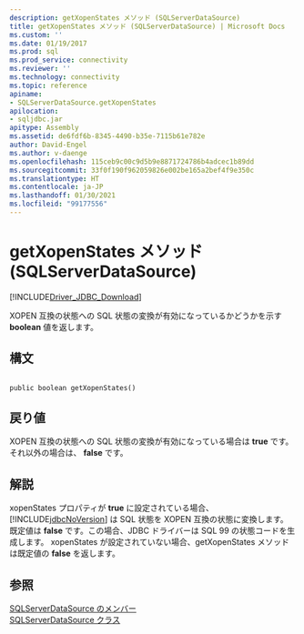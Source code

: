 ```yaml
---
description: getXopenStates メソッド (SQLServerDataSource)
title: getXopenStates メソッド (SQLServerDataSource) | Microsoft Docs
ms.custom: ''
ms.date: 01/19/2017
ms.prod: sql
ms.prod_service: connectivity
ms.reviewer: ''
ms.technology: connectivity
ms.topic: reference
apiname:
- SQLServerDataSource.getXopenStates
apilocation:
- sqljdbc.jar
apitype: Assembly
ms.assetid: de6fdf6b-8345-4490-b35e-7115b61e782e
author: David-Engel
ms.author: v-daenge
ms.openlocfilehash: 115ceb9c00c9d5b9e8871724786b4adcec1b89dd
ms.sourcegitcommit: 33f0f190f962059826e002be165a2bef4f9e350c
ms.translationtype: HT
ms.contentlocale: ja-JP
ms.lasthandoff: 01/30/2021
ms.locfileid: "99177556"
---
```

# <a name="getxopenstates-method-sqlserverdatasource"></a>getXopenStates メソッド (SQLServerDataSource)
[!INCLUDE[Driver_JDBC_Download](../../../includes/driver_jdbc_download.md)]

  XOPEN 互換の状態への SQL 状態の変換が有効になっているかどうかを示す **boolean** 値を返します。  
  
## <a name="syntax"></a>構文  
  
```  
  
public boolean getXopenStates()  
```  
  
## <a name="return-value"></a>戻り値  
 XOPEN 互換の状態への SQL 状態の変換が有効になっている場合は **true** です。 それ以外の場合は、 **false** です。  
  
## <a name="remarks"></a>解説  
 xopenStates プロパティが **true** に設定されている場合、[!INCLUDE[jdbcNoVersion](../../../includes/jdbcnoversion_md.md)] は SQL 状態を XOPEN 互換の状態に変換します。 既定値は **false** です。この場合、JDBC ドライバーは SQL 99 の状態コードを生成します。 xopenStates が設定されていない場合、getXopenStates メソッドは既定値の **false** を返します。  
  
## <a name="see-also"></a>参照  
 [SQLServerDataSource のメンバー](../../../connect/jdbc/reference/sqlserverdatasource-members.md)   
 [SQLServerDataSource クラス](../../../connect/jdbc/reference/sqlserverdatasource-class.md)  
  
  
